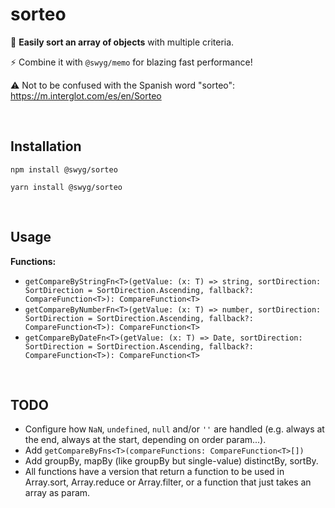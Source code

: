 # sorteo

👯 **Easily sort an array of objects** with multiple criteria.

⚡ Combine it with `@swyg/memo` for blazing fast performance!

⚠️ Not to be confused with the Spanish word "sorteo": https://m.interglot.com/es/en/Sorteo


<br>


Installation
------------

    npm install @swyg/sorteo

    yarn install @swyg/sorteo

<br>


Usage
-----

**Functions:**

- `getCompareByStringFn<T>(getValue: (x: T) => string, sortDirection: SortDirection = SortDirection.Ascending, fallback?: CompareFunction<T>): CompareFunction<T>`
- `getCompareByNumberFn<T>(getValue: (x: T) => number, sortDirection: SortDirection = SortDirection.Ascending, fallback?: CompareFunction<T>): CompareFunction<T>`
- `getCompareByDateFn<T>(getValue: (x: T) => Date, sortDirection: SortDirection = SortDirection.Ascending, fallback?: CompareFunction<T>): CompareFunction<T>`

<br>


TODO
----

- Configure how `NaN`, `undefined`, `null` and/or `''` are handled (e.g. always at the end, always at the start, depending on order param...).
- Add `getCompareByFns<T>(compareFunctions: CompareFunction<T>[])`
- Add groupBy, mapBy (like groupBy but single-value) distinctBy, sortBy.
- All functions have a version that return a function to be used in Array.sort, Array.reduce or Array.filter, or a function that just takes an array as param.
